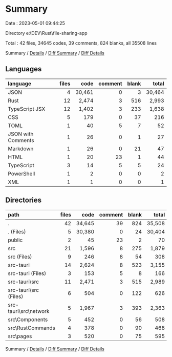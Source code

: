 # Summary

Date : 2023-05-01 09:44:25

Directory e:\\DEV\\Rust\\file-sharing-app

Total : 42 files,  34645 codes, 39 comments, 824 blanks, all 35508 lines

Summary / [Details](details.md) / [Diff Summary](diff.md) / [Diff Details](diff-details.md)

## Languages
| language | files | code | comment | blank | total |
| :--- | ---: | ---: | ---: | ---: | ---: |
| JSON | 4 | 30,461 | 0 | 3 | 30,464 |
| Rust | 12 | 2,474 | 3 | 516 | 2,993 |
| TypeScript JSX | 12 | 1,402 | 3 | 233 | 1,638 |
| CSS | 5 | 179 | 0 | 37 | 216 |
| TOML | 1 | 40 | 5 | 7 | 52 |
| JSON with Comments | 1 | 26 | 0 | 1 | 27 |
| Markdown | 1 | 26 | 0 | 21 | 47 |
| HTML | 1 | 20 | 23 | 1 | 44 |
| TypeScript | 3 | 14 | 5 | 5 | 24 |
| PowerShell | 1 | 2 | 0 | 0 | 2 |
| XML | 1 | 1 | 0 | 0 | 1 |

## Directories
| path | files | code | comment | blank | total |
| :--- | ---: | ---: | ---: | ---: | ---: |
| . | 42 | 34,645 | 39 | 824 | 35,508 |
| . (Files) | 5 | 30,380 | 0 | 24 | 30,404 |
| public | 2 | 45 | 23 | 2 | 70 |
| src | 21 | 1,596 | 8 | 275 | 1,879 |
| src (Files) | 9 | 246 | 8 | 54 | 308 |
| src-tauri | 14 | 2,624 | 8 | 523 | 3,155 |
| src-tauri (Files) | 3 | 153 | 5 | 8 | 166 |
| src-tauri\\src | 11 | 2,471 | 3 | 515 | 2,989 |
| src-tauri\\src (Files) | 6 | 504 | 0 | 122 | 626 |
| src-tauri\\src\\network | 5 | 1,967 | 3 | 393 | 2,363 |
| src\\Components | 5 | 452 | 0 | 56 | 508 |
| src\\RustCommands | 4 | 378 | 0 | 90 | 468 |
| src\\pages | 3 | 520 | 0 | 75 | 595 |

Summary / [Details](details.md) / [Diff Summary](diff.md) / [Diff Details](diff-details.md)